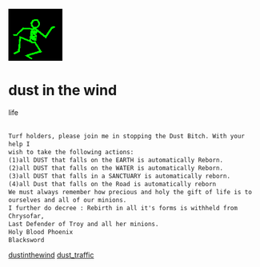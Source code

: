 ![dancer](assets/dancer.gif)

# dust in the wind

 life

```

Turf holders, please join me in stopping the Dust Bitch. With your help I
wish to take the following actions:
(1)all DUST that falls on the EARTH is automatically Reborn. 
(2)all DUST that falls on the WATER is automatically Reborn.
(3)all DUST that falls in a SANCTUARY is automatically reborn.
(4)all Dust that falls on the Road is automatically reborn
We must always remember how precious and holy the gift of life is to
ourselves and all of our minions.
I further do decree : Rebirth in all it's forms is withheld from Chrysofar,
Last Defender of Troy and all her minions.
Holy Blood Phoenix 
Blacksword

```

  [dustinthewind](dustinthewind.md)  [dust_traffic](dust_traffic.md) 

 
